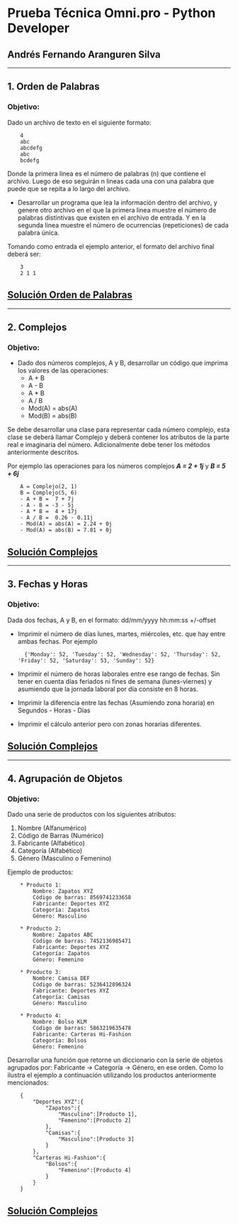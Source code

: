 #  Prueba Técnica Omni.pro - Python Developer
## Andrés Fernando Aranguren Silva
- --
## 1. Orden de Palabras 

### Objetivo:
Dado un archivo de texto en el siguiente formato:

        4
        abc
        abcdefg
        abc
        bcdefg
Donde la primera linea es el número de palabras (n) que contiene el archivo.
Luego de eso seguirán n lineas cada una con una palabra que puede que se repita a lo largo del archivo.

- Desarrollar un programa que lea la información dentro del archivo, y genere otro archivo en el que la primera linea
muestre el número de palabras distintivas que existen en el archivo de entrada.
Y en la segunda linea muestre el número de ocurrencias (repeticiones) de cada palabra única.

Tomando como entrada el ejemplo anterior, el formato del archivo final deberá ser:

        3
        2 1 1

## [Solución Orden de Palabras](https://github.com/afarangurens/OmniProTryout-Excercices/blob/main/OrdenDePalabras.py)
- --
## 2. Complejos

### Objetivo:

- Dado dos números complejos, A y B, desarrollar un código que imprima los valores de las operaciones:
    - A + B
    - A - B
    - A * B
    - A / B
    - Mod(A) = abs(A)
    - Mod(B) = abs(B)
    
Se debe desarrollar una clase para representar cada número complejo, esta clase se deberá llamar Complejo y deberá
contener los atributos de la parte real e imaginaria del número. Adicionalmente debe tener los métodos anteriormente
descritos.

Por ejemplo las operaciones para los números complejos ***A = 2 + 1j*** y ***B = 5 + 6j***

        A = Complejo(2, 1)
        B = Complejo(5, 6)
        - A + B =  7 + 7j
        - A - B = -3 - 5j
        - A * B =  4 + 17j
        - A / B =  0.26 - 0.11j
        - Mod(A) = abs(A) = 2.24 + 0j
        - Mod(A) = abs(B) = 7.81 + 0j

## [Solución Complejos](https://github.com/afarangurens/OmniProTryout-Excercices/blob/main/Complejos.py)
- --
## 3. Fechas y Horas

### Objetivo:
Dada dos fechas, A y B, en el formato: dd/mm/yyyy hh:mm:ss +/-offset

* Imprimir el número de días lunes, martes, miércoles, etc. que hay entre ambas fechas.
Por ejemplo
        
        {'Monday': 52, 'Tuesday': 52, 'Wednesday': 52, 'Thursday': 52, 'Friday': 52, 'Saturday': 53, 'Sunday': 52}

* Imprimir el número de horas laborales entre ese rango de fechas. Sin tener en cuenta días feriados ni fines de semana
  (lunes-viernes) y asumiendo que la jornada laboral por día consiste en 8 horas.
  
* Imprimir la diferencia entre las fechas (Asumiendo zona horaria) en Segundos - Horas - Días

* Imprimir el cálculo anterior pero con zonas horarias diferentes.

## [Solución Complejos](https://github.com/afarangurens/OmniProTryout-Excercices/blob/main/FechasYHoras.py)
- --
## 4. Agrupación de Objetos

### Objetivo:
Dado una serie de productos con los siguientes atributos:
1. Nombre (Alfanumérico)
2. Código de Barras (Numérico)
3. Fabricante (Alfabético)
4. Categoría (Alfabético)
5. Género (Masculino o Femenino)

Ejemplo de productos:

        * Producto 1:
            Nombre: Zapatos XYZ
            Código de barras: 8569741233658
            Fabricante: Deportes XYZ
            Categoría: Zapatos
            Género: Masculino

        * Producto 2:
            Nombre: Zapatos ABC
            Código de barras: 7452136985471
            Fabricante: Deportes XYZ
            Categoría: Zapatos
            Género: Femenino

        * Producto 3:
            Nombre: Camisa DEF
            Código de barras: 5236412896324
            Fabricante: Deportes XYZ
            Categoría: Camisas
            Género: Masculino

        * Producto 4:
            Nombre: Bolso KLM
            Código de barras: 5863219635478
            Fabricante: Carteras Hi-Fashion
            Categoría: Bolsos
            Género: Femenino

Desarrollar una función que retorne un diccionario con la serie de objetos agrupados por: Fabricante -> Categoría ->
Género, en ese orden. Como lo ilustra el ejemplo a continuación utilizando los productos anteriormente mencionados:

        {
            "Deportes XYZ":{
                "Zapatos":{
                    "Masculino":[Producto 1],
                    "Femenino":[Producto 2]
                },
                "Camisas":{
                    "Masculino":[Producto 3]
                }
            },
            "Carteras Hi-Fashion":{
                "Bolsos":{
                    "Femenino":[Producto 4]
                }
            }
        }

## [Solución Complejos](https://github.com/afarangurens/OmniProTryout-Excercices/blob/main/AgrupacionDeObjetos.py)